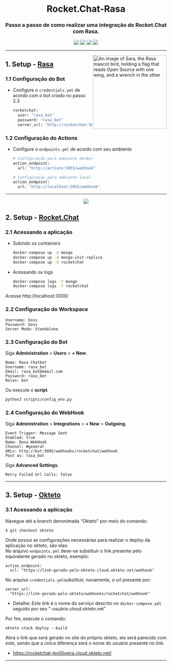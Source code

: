 <h1 align="center">Rocket.Chat-Rasa</h1>
<h3 align="center">
Passo a passo de como realizar uma integração do Rocket.Chat com Rasa.
</h3>
<p align="center">
<img src = https://img.shields.io/badge/RASA-Chatbot-blueviolet>
<img src = https://img.shields.io/badge/Rocket.Chat-Canal-red>
<img src = https://img.shields.io/badge/NLP-Machine%20learning-blue>
<img src = https://img.shields.io/badge/Python-Linguagem%20-brightgreen>
</p>


---
<img align="right" height="230" src="https://www.rasa.com/assets/img/sara/sara-open-source-2.0.png" alt="An image of Sara, the Rasa mascot bird, holding a flag that reads Open Source with one wing, and a wrench in the other" title="Rasa Open Source">

## 1. Setup - [Rasa](https://rasa.com/docs/rasa/) 
### 1.1 Configuração do Bot
* Configure o `credentials.yml` de acordo com o bot criado no passo 2.3
  ```sh
  rocketchat:
    user: "rasa_bot"
    password: "rasa_bot"
    server_url: "http://rocketchat:3000"
  ```
 
### 1.2 Configuração do Actions
* Configure o `endpoints.yml` de acordo com seu ambiente
  ```sh
  # Configuração para ambiente docker
  action_endpoint:
    url: "http://actions:5055/webhook"

  # Configuração para ambiente local
  action_endpoint:
    url: "http://localhost:5055/webhook"
  ```

---
<p align="center">
<img src = https://img.shields.io/badge/Rocket.Chat-F5455C?style=for-the-badge&logo=rocket.chat&logoColor=white>
</p>

## 2. Setup - [Rocket.Chat](https://developer.rocket.chat/) 
### 2.1 Acessando a aplicação 
* Subindo os containers
  ```sh 
  docker-compose up -d mongo
  docker-compose up -d mongo-init-replica
  docker-compose up -d rocketchat
  ```

* Acessando os logs
  ```sh
  docker-compose logs -f mongo
  docker-compose logs -f rocketchat
  ```

Acesse http://localhost:3000/ 

### 2.2 Configuração do Workspace 
```
Username: boss
Password: boss
Server Mode: Standalone
```

### 2.3 Configuração do Bot 
Siga **Administration** > **Users** > **+ New**.
```
Name: Rasa Chatbot 
Username: rasa_bot
Email: rasa_bot@email.com
Password: rasa_bot
Roles: bot
```

Ou execute o **script**.
```sh
python3 scripts/config_env.py
```

### 2.4 Configuração do WebHook
Siga **Administration** > **Integrations** > **+ New** > **Outgoing**.
```
Event Trigger: Message Sent
Enabled: true
Name: Rasa WebHook 
Channel: #general
URLs: http://bot:5005/webhooks/rocketchat/webhook
Post as: rasa_bot
```

Siga **Advanced Settings**.
```
Retry Failed Url Calls: false
```
---
## 3. Setup - [Okteto](https://www.okteto.com/)
### 3.1 Acessando a aplicação 

  Navegue até a branch denonimada "Okteto" por meio do comando:
```
$ git checkout okteto
```
 Onde possui as configurações necessárias para realizar o deploy da aplicação no okteto, são elas:   
No arquivo `endpoints.yml` deve-se substituir o link presente pelo equivalente gerado no okteto, exemplo: 
```
action_endpoint:
  url: "https://link-gerado-pelo-okteto.cloud.okteto.net/webhook"
```
No arquivo `credentials.yml`substituir, novamente, o url presente por:
```
server_url: 
  "https://link-gerado-pelo-okteto/webhooks/rocketchat/webhook"
```
* Detalhe: Este link é o nome do serviço descrito no `docker-compose.yml` seguido por seu "-usuário.cloud.okteto.net"

Por fim, execute o comando:
```
okteto stack deploy --build
```
Abra o link que será gerado no site do próprio okteto, ele será parecido com este, sendo que a única diferença será o nome do usuário presente no link.
* https://rocketchat-leo0liveira.cloud.okteto.net/
---

